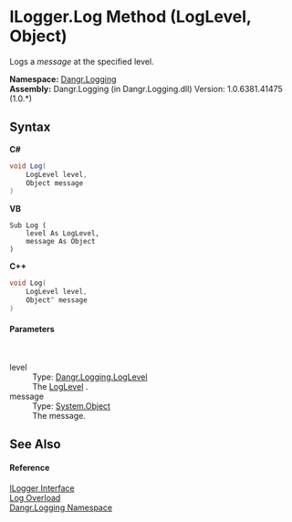 # ILogger.Log Method (LogLevel, Object)
 

Logs a *message* at the specified level.

**Namespace:**&nbsp;<a href="N_Dangr_Logging">Dangr.Logging</a><br />**Assembly:**&nbsp;Dangr.Logging (in Dangr.Logging.dll) Version: 1.0.6381.41475 (1.0.*)

## Syntax

**C#**<br />
``` C#
void Log(
	LogLevel level,
	Object message
)
```

**VB**<br />
``` VB
Sub Log ( 
	level As LogLevel,
	message As Object
)
```

**C++**<br />
``` C++
void Log(
	LogLevel level, 
	Object^ message
)
```


#### Parameters
&nbsp;<dl><dt>level</dt><dd>Type: <a href="T_Dangr_Logging_LogLevel">Dangr.Logging.LogLevel</a><br />The <a href="T_Dangr_Logging_LogLevel">LogLevel</a> .</dd><dt>message</dt><dd>Type: <a href="http://msdn2.microsoft.com/en-us/library/e5kfa45b" target="_blank">System.Object</a><br />The message.</dd></dl>

## See Also


#### Reference
<a href="T_Dangr_Logging_ILogger">ILogger Interface</a><br /><a href="Overload_Dangr_Logging_ILogger_Log">Log Overload</a><br /><a href="N_Dangr_Logging">Dangr.Logging Namespace</a><br />